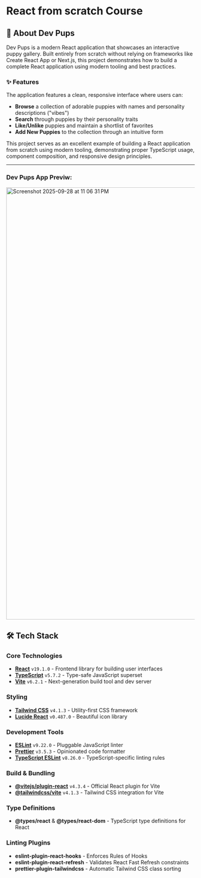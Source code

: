 # React from scratch Course

## 📖 About Dev Pups

Dev Pups is a modern React application that showcases an interactive puppy gallery. Built entirely from scratch without relying on frameworks like Create React App or Next.js, this project demonstrates how to build a complete React application using modern tooling and best practices.

### ✨ Features

The application features a clean, responsive interface where users can:

- **Browse** a collection of adorable puppies with names and personality descriptions ("vibes")
- **Search** through puppies by their personality traits
- **Like/Unlike** puppies and maintain a shortlist of favorites
- **Add New Puppies** to the collection through an intuitive form

This project serves as an excellent example of building a React application from scratch using modern tooling, demonstrating proper TypeScript usage, component composition, and responsive design principles.

---

### Dev Pups App Previw:
<img width="1589" height="1156" alt="Screenshot 2025-09-28 at 11 06 31 PM" src="https://github.com/user-attachments/assets/26c6ee39-8ab2-425c-aaf7-50a679f0e0ea" />

## 🛠️ Tech Stack

### Core Technologies
- **[React](https://react.dev/)** `v19.1.0` - Frontend library for building user interfaces
- **[TypeScript](https://www.typescriptlang.org/)** `v5.7.2` - Type-safe JavaScript superset
- **[Vite](https://vitejs.dev/)** `v6.2.1` - Next-generation build tool and dev server

### Styling
- **[Tailwind CSS](https://tailwindcss.com/)** `v4.1.3` - Utility-first CSS framework
- **[Lucide React](https://lucide.dev/)** `v0.487.0` - Beautiful icon library

### Development Tools
- **[ESLint](https://eslint.org/)** `v9.22.0` - Pluggable JavaScript linter
- **[Prettier](https://prettier.io/)** `v3.5.3` - Opinionated code formatter
- **[TypeScript ESLint](https://typescript-eslint.io/)** `v8.26.0` - TypeScript-specific linting rules

### Build & Bundling
- **[@vitejs/plugin-react](https://github.com/vitejs/vite-plugin-react)** `v4.3.4` - Official React plugin for Vite
- **[@tailwindcss/vite](https://tailwindcss.com/docs/installation/vite)** `v4.1.3` - Tailwind CSS integration for Vite

### Type Definitions
- **@types/react** & **@types/react-dom** - TypeScript type definitions for React

### Linting Plugins
- **eslint-plugin-react-hooks** - Enforces Rules of Hooks
- **eslint-plugin-react-refresh** - Validates React Fast Refresh constraints
- **prettier-plugin-tailwindcss** - Automatic Tailwind CSS class sorting
